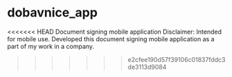 # dobavnice_app

<<<<<<< HEAD
Document signing mobile application 
Disclaimer: Intended for mobile use. 
Developed this document signing mobile application as a part of my work in a company. 
>>>>>>> e2cfee190d57f39106c01837fddc3de3113d9084
